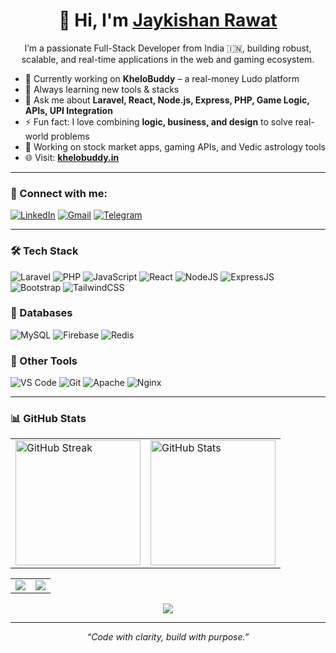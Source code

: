 <h1 align="center">👋 Hi, I'm <a href="https://www.linkedin.com/in/jaykishan-rawat" target="_blank">Jaykishan Rawat</a></h1>

<p align="center">I’m a passionate Full-Stack Developer from India 🇮🇳, building robust, scalable, and real-time applications in the web and gaming ecosystem.</p>

- 🔭 Currently working on **KheloBuddy** – a real-money Ludo platform  
- 🌱 Always learning new tools & stacks  
- 💬 Ask me about **Laravel, React, Node.js, Express, PHP, Game Logic, APIs, UPI Integration**  
- ⚡ Fun fact: I love combining **logic, business, and design** to solve real-world problems  
- 🧠 Working on stock market apps, gaming APIs, and Vedic astrology tools  
- 🌐 Visit: **[khelobuddy.in](https://khelobuddy.in)**

---

<h3 align="left">🔗 Connect with me:</h3>
<div align="left">
  <a href="https://www.linkedin.com/in/jaykishan-rawat" target="_blank"><img alt="LinkedIn" src="https://img.shields.io/badge/LinkedIn-%230077B5.svg?style=for-the-badge&logo=linkedin&logoColor=white"/></a>
  <a href="mailto:jaykishanrawat890@gmail.com"><img alt="Gmail" src="https://img.shields.io/badge/Gmail-D14836?style=for-the-badge&logo=gmail&logoColor=white"/></a>
  <a href="https://t.me/khelobuddyofficial" target="_blank"><img alt="Telegram" src="https://img.shields.io/badge/Telegram-2CA5E0?style=for-the-badge&logo=telegram&logoColor=white"/></a>
</div>

---

<h3 align="left">🛠️ Tech Stack</h3>
<div align="left">
  <img alt="Laravel" src="https://img.shields.io/badge/Laravel-%23FF2D20.svg?style=for-the-badge&logo=laravel&logoColor=white"/>
  <img alt="PHP" src="https://img.shields.io/badge/PHP-777BB4.svg?style=for-the-badge&logo=php&logoColor=white"/>
  <img alt="JavaScript" src="https://img.shields.io/badge/JavaScript-%23323330.svg?style=for-the-badge&logo=javascript&logoColor=%23F7DF1E"/>
  <img alt="React" src="https://img.shields.io/badge/React-%2320232a.svg?style=for-the-badge&logo=react&logoColor=%2361DAFB"/>
  <img alt="NodeJS" src="https://img.shields.io/badge/Node.js-%2343853D.svg?style=for-the-badge&logo=node.js&logoColor=white"/>
  <img alt="ExpressJS" src="https://img.shields.io/badge/Express.js-000000?style=for-the-badge&logo=express&logoColor=white"/>
  <img alt="Bootstrap" src="https://img.shields.io/badge/Bootstrap-%23563D7C.svg?style=for-the-badge&logo=bootstrap&logoColor=white"/>
  <img alt="TailwindCSS" src="https://img.shields.io/badge/Tailwind_CSS-38B2AC?style=for-the-badge&logo=tailwind-css&logoColor=white"/>
</div>

<h3 align="left">💾 Databases</h3>
<div align="left">
  <img alt="MySQL" src="https://img.shields.io/badge/MySQL-%2300f.svg?style=for-the-badge&logo=mysql&logoColor=white"/>
  <img alt="Firebase" src="https://img.shields.io/badge/Firebase-ffca28?style=for-the-badge&logo=firebase&logoColor=black"/>
  <img alt="Redis" src="https://img.shields.io/badge/Redis-%23DD0031.svg?style=for-the-badge&logo=redis&logoColor=white"/>
</div>

<h3 align="left">🧩 Other Tools</h3>
<div align="left">
  <img alt="VS Code" src="https://img.shields.io/badge/VS_Code-007ACC?style=for-the-badge&logo=visual-studio-code&logoColor=white"/>
  <img alt="Git" src="https://img.shields.io/badge/Git-%23F05033.svg?style=for-the-badge&logo=git&logoColor=white"/>
  <img alt="Apache" src="https://img.shields.io/badge/Apache-%23D42029.svg?style=for-the-badge&logo=apache&logoColor=white"/>
  <img alt="Nginx" src="https://img.shields.io/badge/Nginx-%23009639.svg?style=for-the-badge&logo=nginx&logoColor=white"/>
</div>

---

<h3 align="left">📊 GitHub Stats</h3>

<table>
  <tr>
    <td>
      <img src="https://streak-stats.demolab.com?user=maverickxjames&locale=en&mode=daily&theme=dark&hide_border=false&border_radius=5" alt="GitHub Streak" height="200" />
    </td>
    <td>
      <img src="https://github-readme-stats.vercel.app/api?username=maverickxjames&show_icons=true&theme=radical&locale=en" alt="GitHub Stats" height="200" />
    </td>
  </tr>
</table>

<table>
  <tr>
    <td>
      <img src="https://github-profile-summary-cards.vercel.app/api/cards/repos-per-language?username=maverickxjames&theme=github_dark" />
    </td>
    <td>
      <img src="https://github-profile-summary-cards.vercel.app/api/cards/most-commit-language?username=maverickxjames&theme=github_dark" />
    </td>
  </tr>
</table>

<div align="center">
  <img src="https://github-profile-summary-cards.vercel.app/api/cards/profile-details?username=maverickxjames&theme=github_dark" />
</div>

---

<p align="center"><em>“Code with clarity, build with purpose.”</em></p>
